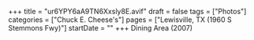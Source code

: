 +++
title = "ur6YPY6aA9TN6Xxsly8E.avif"
draft = false
tags = ["Photos"]
categories = ["Chuck E. Cheese's"]
pages = ["Lewisville, TX (1960 S Stemmons Fwy)"]
startDate = ""
+++
Dining Area (2007)
